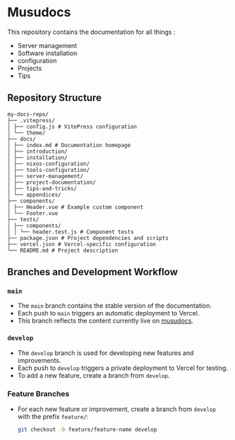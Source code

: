 # Musudocs

This repository contains the documentation for all things :
* Server management
* Software installation
* configuration
* Projects
* Tips

## Repository Structure

```tree
my-docs-repo/
├── .vitepress/
│ ├── config.js # VitePress configuration
│ └── theme/
├── docs/
│ ├── index.md # Documentation homepage
│ ├── introduction/
│ ├── installation/
│ ├── nixos-configuration/
│ ├── tools-configuration/
│ ├── server-management/
│ ├── project-documentation/
│ ├── tips-and-tricks/
│ └── appendices/
├── components/
│ ├── Header.vue # Example custom component
│ └── Footer.vue
├── tests/
│ ├── components/
│ │ └── header.test.js # Component tests
├── package.json # Project dependencies and scripts
├── vercel.json # Vercel-specific configuration
└── README.md # Project description
```


## Branches and Development Workflow

### `main`

- The `main` branch contains the stable version of the documentation.
- Each push to `main` triggers an automatic deployment to Vercel.
- This branch reflects the content currently live on [musudocs](https://docs.musubi.dev).

### `develop`

- The `develop` branch is used for developing new features and improvements.
- Each push to `develop` triggers a private deployment to Vercel for testing.
- To add a new feature, create a branch from `develop`.

### Feature Branches

- For each new feature or improvement, create a branch from `develop` with the prefix `feature/`:
  ```bash
  git checkout -b feature/feature-name develop
